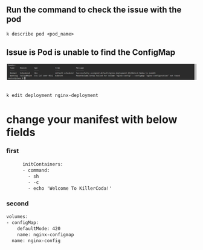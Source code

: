## Run the command to check the issue with the pod

```
k describe pod <pod_name>
```
## Issue is Pod is unable to find the ConfigMap

![alt text](a.png)

## 
```
k edit deployment nginx-deployment
```

# change your manifest with below fields 

### first 
```
      initContainers:
      - command:
        - sh
        - -c
        - echo 'Welcome To KillerCoda!'
```

### second 

```
volumes:
- configMap:
    defaultMode: 420
    name: nginx-configmap
  name: nginx-config
```
